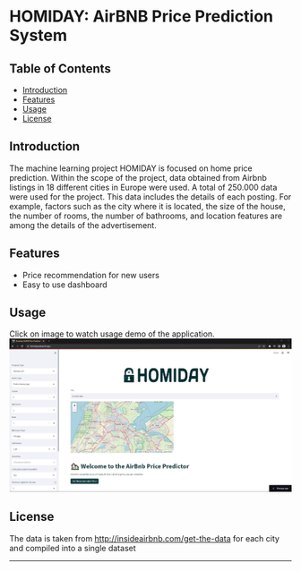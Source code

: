 # HOMIDAY: AirBNB Price Prediction System

## Table of Contents

- [Introduction](#introduction)
- [Features](#features)
- [Usage](#usage)
- [License](#license)

## Introduction

The machine learning project HOMIDAY is focused on home price prediction. Within the scope of the project, data obtained from Airbnb listings in 18 different cities in Europe were used. A total of 250.000 data were used for the project. This data includes the details of each posting. For example, factors such as the city where it is located, the size of the house, the number of rooms, the number of bathrooms, and location features are among the details of the advertisement.

## Features

- Price recommendation for new users
- Easy to use dashboard

## Usage

Click on image to watch usage demo of the application.
[![Video Demo](images/streamlit_screen.png)]([https://www.example.com/full/video/link.mp4](https://youtu.be/h5AoR1Sbgz0))

## License

The data is taken from http://insideairbnb.com/get-the-data for each city and compiled into a single dataset

---
